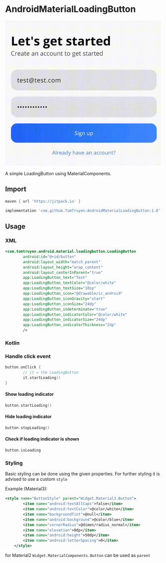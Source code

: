 # AndroidMaterialLoadingButton

![Example GIF](https://github.com/TomTruyen/AndroidMaterialLoadingButton/blob/main/example.gif)

A simple LoadingButton using MaterialComponents.

## Import

```gradle
maven { url 'https://jitpack.io' }
```

```gradle
implementation 'com.github.TomTruyen:AndroidMaterialLoadingButton:1.0'
```

## Usage

### XML

```xml
<com.tomtruyen.android.material.loadingbutton.LoadingButton
        android:id="@+id/button"
        android:layout_width="match_parent"
        android:layout_height="wrap_content"
        android:layout_centerInParent="true"
        app:LoadingButton_text="Text"
        app:LoadingButton_textColor="@color/white"
        app:LoadingButton_textSize="10sp"
        app:LoadingButton_icon="@drawable/ic_android"
        app:LoadingButton_iconGravity="start"
        app:LoadingButton_iconSize="24dp"
        app:LoadingButton_indeterminate="true"
        app:LoadingButton_indicatorColor="@color/white"
        app:LoadingButton_indicatorSize="24dp"
        app:LoadingButton_indicatorThickness="2dp"
        />

```

### Kotlin

### Handle click event

```kotlin
button.onClick {
        // it = the LoadingButton
        it.startLoading()
}
```

#### Show loading indicator

```kotlin
button.startLoading()
```

#### Hide loading indicator

```kotlin
button.stopLoading()
```

#### Check if loading indicator is shown

```kotlin
button.isLoading
```

### Styling

Basic styling can be done using the given properties. For further styling it is advised to use a custom `style`

Example (Material3):

```xml
<style name="ButtonStyle" parent="Widget.Material3.Button">
        <item name="android:textAllCaps">false</item>
        <item name="android:textColor">@color/white</item>
        <item name="backgroundTint">@null</item>
        <item name="android:background">@color/blue</item>
        <item name="cornerRadius">@dimen/radius_normal</item>
        <item name="elevation">0dp</item>
        <item name="android:height">50dp</item>
        <item name="android:letterSpacing">0</item>
    </style>
```

for Material2 `Widget.MaterialComponents.Button` can be used as `parent`
